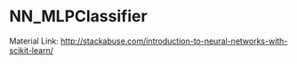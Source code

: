 # NN_MLPClassifier
Material Link: http://stackabuse.com/introduction-to-neural-networks-with-scikit-learn/
